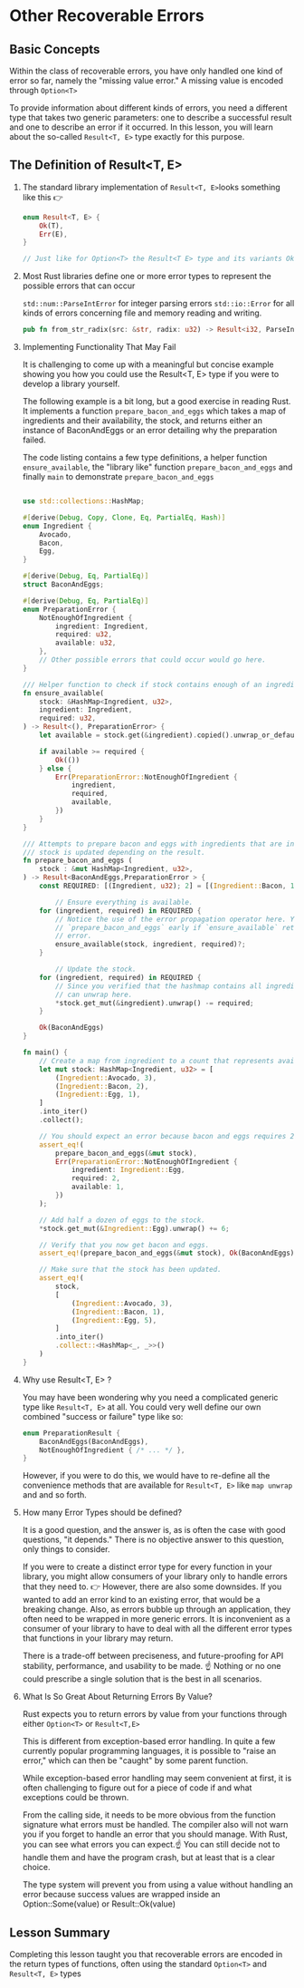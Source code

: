 # Other Recoverable Errors

## Basic Concepts 

Within the class of recoverable errors, you have only handled one kind of error so far, namely the "missing value error." A missing value is encoded through `Option<T>`

To provide information about different kinds of errors, you need a different type that takes two generic parameters: one to describe a successful result and one to describe an error if it occurred. In this lesson, you will learn about the so-called `Result<T, E>` type exactly for this purpose.

## The Definition of Result<T, E>

1. The standard library implementation of `Result<T, E>`looks something like this 👉

    ```rust
    enum Result<T, E> {
        Ok(T),
        Err(E),
    }

    // Just like for Option<T> the Result<T E> type and its variants Ok(T) and Err(E) are imported automatically through the prelude.
    ```

2. Most Rust libraries define one or more error types to represent the possible errors that can occur

    `std::num::ParseIntError`  for integer parsing errors
    `std::io::Error`  for all kinds of errors concerning file and memory reading and writing.

    ```rust 
    pub fn from_str_radix(src: &str, radix: u32) -> Result<i32, ParseIntError>
    ```

3. Implementing Functionality That May Fail

    It is challenging to come up with a meaningful but concise example showing you how you could use the Result<T, E>  type if you were to develop a library yourself.

    The following example is a bit long, but a good exercise in reading Rust. It implements a function `prepare_bacon_and_eggs` which takes a map of ingredients and their availability, the stock, and returns either an instance of BaconAndEggs or an error detailing why the preparation failed.

    The code listing contains a few type definitions, a helper function `ensure_available`, the "library like" function `prepare_bacon_and_eggs` and finally `main` to demonstrate `prepare_bacon_and_eggs`

    ```rust 

    use std::collections::HashMap;

    #[derive(Debug, Copy, Clone, Eq, PartialEq, Hash)]
    enum Ingredient {
        Avocado,
        Bacon,
        Egg,
    }

    #[derive(Debug, Eq, PartialEq)]
    struct BaconAndEggs;

    #[derive(Debug, Eq, PartialEq)]
    enum PreparationError {
        NotEnoughOfIngredient {
            ingredient: Ingredient,
            required: u32,
            available: u32,
        },
        // Other possible errors that could occur would go here.
    }

    /// Helper function to check if stock contains enough of an ingredient.
    fn ensure_available( 
        stock: &HashMap<Ingredient, u32>,
        ingredient: Ingredient,
        required: u32,
    ) -> Result<(), PreparationError> {
        let available = stock.get(&ingredient).copied().unwrap_or_default();

        if available >= required {
            Ok(())
        } else {
            Err(PreparationError::NotEnoughOfIngredient {
                ingredient,
                required,
                available,
            })
        }
    }

    /// Attempts to prepare bacon and eggs with ingredients that are in stock. The
    /// stock is updated depending on the result.
    fn prepare_bacon_and_eggs (
        stock : &mut HashMap<Ingredient, u32>,
    ) -> Result<BaconAndEggs,PreparationError > {
        const REQUIRED: [(Ingredient, u32); 2] = [(Ingredient::Bacon, 1), (Ingredient::Egg, 2)];

            // Ensure everything is available.
        for (ingredient, required) in REQUIRED {
            // Notice the use of the error propagation operator here. You return from
            // `prepare_bacon_and_eggs` early if `ensure_available` returns an
            // error.
            ensure_available(stock, ingredient, required)?;
        }

            // Update the stock.
        for (ingredient, required) in REQUIRED {
            // Since you verified that the hashmap contains all ingredients above you
            // can unwrap here.
            *stock.get_mut(&ingredient).unwrap() -= required;
        }

        Ok(BaconAndEggs)
    }

    fn main() {
        // Create a map from ingredient to a count that represents availability.
        let mut stock: HashMap<Ingredient, u32> = [
            (Ingredient::Avocado, 3),
            (Ingredient::Bacon, 2),
            (Ingredient::Egg, 1),
        ]
        .into_iter()
        .collect();

        // You should expect an error because bacon and eggs requires 2 eggs but you only have 1 in stock.
        assert_eq!(
            prepare_bacon_and_eggs(&mut stock),
            Err(PreparationError::NotEnoughOfIngredient {
                ingredient: Ingredient::Egg,
                required: 2,
                available: 1,
            })
        );

        // Add half a dozen of eggs to the stock.
        *stock.get_mut(&Ingredient::Egg).unwrap() += 6;

        // Verify that you now get bacon and eggs.
        assert_eq!(prepare_bacon_and_eggs(&mut stock), Ok(BaconAndEggs));

        // Make sure that the stock has been updated.
        assert_eq!(
            stock,
            [
                (Ingredient::Avocado, 3),
                (Ingredient::Bacon, 1),
                (Ingredient::Egg, 5),
            ]
            .into_iter()
            .collect::<HashMap<_, _>>()
        )
    }

    ```

4. Why use Result<T, E> ?

    You may have been wondering why you need a complicated generic type like `Result<T, E>` at all. You could very well define our own combined "success or failure" type like so:

    ```rust
    enum PreparationResult {
        BaconAndEggs(BaconAndEggs),
        NotEnoughOfIngredient { /* ... */ },
    }
    ```

    However, if you were to do this, we would have to re-define all the convenience methods that are available for `Result<T, E>` like `map unwrap` and and so forth.

5. How many Error Types should be defined?

     It is a good question, and the answer is, as is often the case with good questions, "it depends." There is no objective answer to this question, only things to consider.

     If you were to create a distinct error type for every function in your library, you might allow consumers of your library only to handle errors that they need to. 👉 However, there are also some downsides. If you wanted to add an error kind to an existing error, that would be a breaking change. Also, as errors bubble up through an application, they often need to be wrapped in more generic errors. It is inconvenient as a consumer of your library to have to deal with all the different error types that functions in your library may return.

     There is a trade-off between preciseness, and future-proofing for API stability, performance, and usability to be made. ☝️ Nothing or no one could prescribe a single solution that is the best in all scenarios.


6. What Is So Great About Returning Errors By Value?

    Rust expects you to return errors by value from your functions through either `Option<T>` or `Result<T,E>`

    This is different from exception-based error handling. In quite a few currently popular programming languages, it is possible to "raise an error," which can then be "caught" by some parent function.

    While exception-based error handling may seem convenient at first, it is often challenging to figure out for a piece of code if and what exceptions could be thrown.

    From the calling side, it needs to be more obvious from the function signature what errors must be handled. The compiler also will not warn you if you forget to handle an error that you should manage. With Rust, you can see what errors you can expect.☝️ You can still decide not to handle them and have the program crash, but at least that is a clear choice.

    The type system will prevent you from using a value without handling an error because success values are wrapped inside an Option::Some(value) or Result::Ok(value)

## Lesson Summary 

Completing this lesson taught you that recoverable errors are encoded in the return types of functions, often using the standard `Option<T>` and `Result<T, E>` types